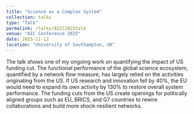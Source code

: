 ```yaml
---
title: "Science as a Complex System"
collection: talks
type: "Talk"
permalink: /talks/AICC2025talk
venue: "AIC Conference 2025"
date: 2025-11-12
location: "University of Southampton, UK"
---
```

The talk shows one of my ongoing work on quantifying the impact of US funding cut. The functional performance of the global science ecosystem, quantified by a network flow measure, has largely relied on the activities originating from the US. If US research and innovation fell by 40%, the EU would need to expand its own activity by 130% to restore overall system performance. The funding cuts from the US create openings for politically aligned groups such as EU, BRICS, and G7 countries to rewire collaborations and build more shock-resilient networks.